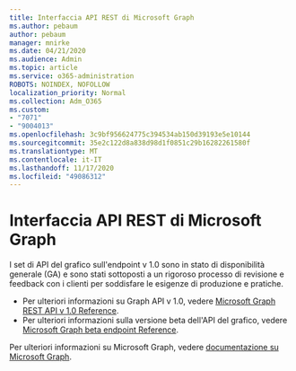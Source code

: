 ```yaml
---
title: Interfaccia API REST di Microsoft Graph
ms.author: pebaum
author: pebaum
manager: mnirke
ms.date: 04/21/2020
ms.audience: Admin
ms.topic: article
ms.service: o365-administration
ROBOTS: NOINDEX, NOFOLLOW
localization_priority: Normal
ms.collection: Adm_O365
ms.custom:
- "7071"
- "9004013"
ms.openlocfilehash: 3c9bf956624775c394534ab150d39193e5e10144
ms.sourcegitcommit: 35e2c122d8a838d98d1f0851c29b16282261580f
ms.translationtype: MT
ms.contentlocale: it-IT
ms.lasthandoff: 11/17/2020
ms.locfileid: "49086312"
---
```

# <a name="microsoft-graph-rest-api-interface"></a>Interfaccia API REST di Microsoft Graph

I set di API del grafico sull'endpoint v 1.0 sono in stato di disponibilità generale (GA) e sono stati sottoposti a un rigoroso processo di revisione e feedback con i clienti per soddisfare le esigenze di produzione e pratiche.

- Per ulteriori informazioni su Graph API v 1.0, vedere [Microsoft Graph REST API v 1.0 Reference](https://docs.microsoft.com/graph/api/overview?toc=.%2Fref%2Ftoc.json&view=graph-rest-1.0). 
- Per ulteriori informazioni sulla versione beta dell'API del grafico, vedere [Microsoft Graph beta endpoint Reference](https://docs.microsoft.com/graph/api/overview?toc=.%2Fref%2Ftoc.json&view=graph-rest-beta).

Per ulteriori informazioni su Microsoft Graph, vedere [documentazione su Microsoft Graph](https://docs.microsoft.com/graph/).


